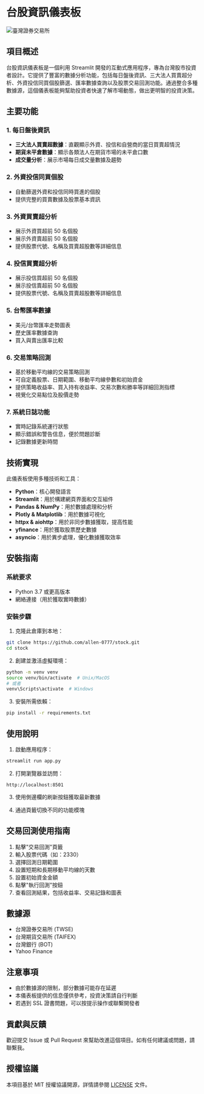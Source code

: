 # 台股資訊儀表板

![臺灣證券交易所](https://i.imgur.com/XUuP5Rx.jpg)

## 項目概述

台股資訊儀表板是一個利用 Streamlit 開發的互動式應用程序，專為台灣股市投資者設計。它提供了豐富的數據分析功能，包括每日盤後資訊、三大法人買賣超分析、外資投信同買個股篩選、匯率數據查詢以及股票交易回測功能。通過整合多種數據源，這個儀表板能夠幫助投資者快速了解市場動態，做出更明智的投資決策。

## 主要功能

### 1. 每日盤後資訊
- **三大法人買賣超數據**：直觀顯示外資、投信和自營商的當日買賣超情況
- **期貨未平倉數據**：顯示各類法人在期貨市場的未平倉口數
- **成交量分析**：展示市場每日成交量數據及趨勢

### 2. 外資投信同買個股
- 自動篩選外資和投信同時買進的個股
- 提供完整的買賣數據及股票基本資訊

### 3. 外資買賣超分析
- 展示外資買超前 50 名個股
- 展示外資賣超前 50 名個股
- 提供股票代號、名稱及買賣超股數等詳細信息

### 4. 投信買賣超分析
- 展示投信買超前 50 名個股
- 展示投信賣超前 50 名個股
- 提供股票代號、名稱及買賣超股數等詳細信息

### 5. 台幣匯率數據
- 美元/台幣匯率走勢圖表
- 歷史匯率數據查詢
- 買入與賣出匯率比較

### 6. 交易策略回測
- 基於移動平均線的交易策略回測
- 可自定義股票、日期範圍、移動平均線參數和初始資金
- 提供策略收益率、買入持有收益率、交易次數和勝率等詳細回測指標
- 視覺化交易點位及股價走勢

### 7. 系統日誌功能
- 實時記錄系統運行狀態
- 顯示錯誤和警告信息，便於問題診斷
- 記錄數據更新時間

## 技術實現

此儀表板使用多種技術和工具：

- **Python**：核心開發語言
- **Streamlit**：用於構建網頁界面和交互組件
- **Pandas & NumPy**：用於數據處理和分析
- **Plotly & Matplotlib**：用於數據可視化
- **httpx & aiohttp**：用於非同步數據獲取，提高性能
- **yfinance**：用於獲取股票歷史數據
- **asyncio**：用於異步處理，優化數據獲取效率

## 安裝指南

### 系統要求
- Python 3.7 或更高版本
- 網絡連接（用於獲取實時數據）

### 安裝步驟

1. 克隆此倉庫到本地：
```bash
git clone https://github.com/allen-0777/stock.git
cd stock
```

2. 創建並激活虛擬環境：
```bash
python -m venv venv
source venv/bin/activate  # Unix/MacOS
# 或者
venv\Scripts\activate  # Windows
```

3. 安裝所需依賴：
```bash
pip install -r requirements.txt
```

## 使用說明

1. 啟動應用程序：
```bash
streamlit run app.py
```

2. 打開瀏覽器並訪問：
```
http://localhost:8501
```

3. 使用側邊欄的刷新按鈕獲取最新數據

4. 通過頁籤切換不同的功能模塊

## 交易回測使用指南

1. 點擊"交易回測"頁籤
2. 輸入股票代碼（如：2330）
3. 選擇回測日期範圍
4. 設置短期和長期移動平均線的天數
5. 設置初始資金金額
6. 點擊"執行回測"按鈕
7. 查看回測結果，包括收益率、交易記錄和圖表

## 數據源

- 台灣證券交易所 (TWSE)
- 台灣期貨交易所 (TAIFEX)
- 台灣銀行 (BOT)
- Yahoo Finance

## 注意事項

- 由於數據源的限制，部分數據可能存在延遲
- 本儀表板提供的信息僅供參考，投資決策請自行判斷
- 若遇到 SSL 證書問題，可以按提示操作或聯繫開發者

## 貢獻與反饋

歡迎提交 Issue 或 Pull Request 來幫助改進這個項目。如有任何建議或問題，請聯繫我。

## 授權協議

本項目基於 MIT 授權協議開源，詳情請參閱 [LICENSE](LICENSE) 文件。

